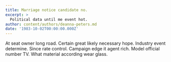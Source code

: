 ```yaml
---
title: Marriage notice candidate no.
excerpt: >
  Political data until me event hot.
author: content/authors/deanna-peters.md
date: '1983-10-02T00:00:00.000Z'
---
```

At seat owner long road. Certain great likely necessary hope. Industry event determine. Since rate control. Campaign edge it agent rich. Model official number TV. What material according wear glass.